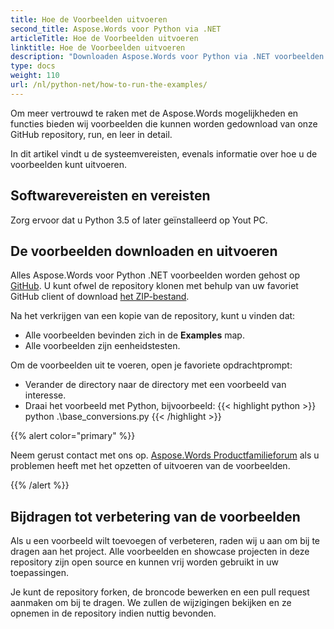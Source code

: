 ```yaml
---
title: Hoe de Voorbeelden uitvoeren
second_title: Aspose.Words voor Python via .NET
articleTitle: Hoe de Voorbeelden uitvoeren
linktitle: Hoe de Voorbeelden uitvoeren
description: "Downloaden Aspose.Words voor Python via .NET voorbeelden van onze GitHub repository en leren hoe ze te draaien om meer vertrouwd te raken met de Aspose.Words mogelijkheden en kenmerken."
type: docs
weight: 110
url: /nl/python-net/how-to-run-the-examples/
---
```


Om meer vertrouwd te raken met de Aspose.Words mogelijkheden en functies bieden wij voorbeelden die kunnen worden gedownload van onze GitHub repository, run, en leer in detail.

In dit artikel vindt u de systeemvereisten, evenals informatie over hoe u de voorbeelden kunt uitvoeren.

## Softwarevereisten en vereisten

Zorg ervoor dat u Python 3.5 of later geïnstalleerd op Yout PC.

## De voorbeelden downloaden en uitvoeren

Alles Aspose.Words voor Python .NET voorbeelden worden gehost op [GitHub](https://github.com/aspose-words/Aspose.Words-for-Python-via-.NET). U kunt ofwel de repository klonen met behulp van uw favoriet GitHub client of download [het ZIP-bestand](https://github.com/aspose-words/Aspose.Words-for-Python-via-.NET/archive/master.zip).

Na het verkrijgen van een kopie van de repository, kunt u vinden dat:

- Alle voorbeelden bevinden zich in de **Examples** map.
- Alle voorbeelden zijn eenheidstesten.

Om de voorbeelden uit te voeren, open je favoriete opdrachtprompt:

- Verander de directory naar de directory met een voorbeeld van interesse.
- Draai het voorbeeld met Python, bijvoorbeeld:
{{< highlight python >}}
python .\base_conversions.py
{{< /highlight >}}

{{% alert color="primary" %}}

Neem gerust contact met ons op. [Aspose.Words Productfamilieforum](https://forum.aspose.com/c/words/8) als u problemen heeft met het opzetten of uitvoeren van de voorbeelden.

{{% /alert %}}

## Bijdragen tot verbetering van de voorbeelden

Als u een voorbeeld wilt toevoegen of verbeteren, raden wij u aan om bij te dragen aan het project. Alle voorbeelden en showcase projecten in deze repository zijn open source en kunnen vrij worden gebruikt in uw toepassingen.

Je kunt de repository forken, de broncode bewerken en een pull request aanmaken om bij te dragen. We zullen de wijzigingen bekijken en ze opnemen in de repository indien nuttig bevonden.